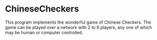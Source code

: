 ChineseCheckers
===============

This program implements the wonderful game of Chinese Checkers.  The game can be played over a network with 2 to 6 players, any one of which may be human or computer controlled.
